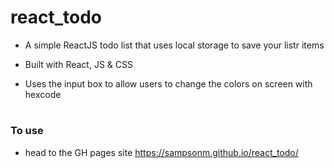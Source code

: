 # react_todo

- A simple ReactJS todo list that uses local storage to save your listr items

- Built with React, JS & CSS

- Uses the input box to allow users to change the colors on screen with hexcode

#

### To use

- head to the GH pages site https://sampsonm.github.io/react_todo/

